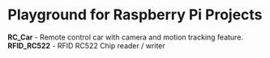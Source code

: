# Playground for Raspberry Pi Projects

**RC_Car** - Remote control car with camera and motion tracking feature. 
**RFID_RC522** - RFID RC522 Chip reader / writer
